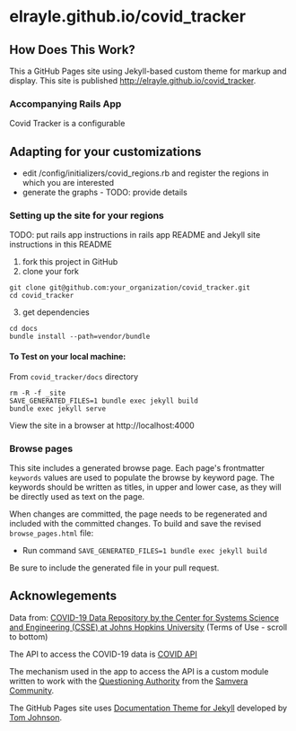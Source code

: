 # elrayle.github.io/covid_tracker

## How Does This Work?

This a GitHub Pages site using Jekyll-based custom theme for markup and display.  This site is published http://elrayle.github.io/covid_tracker.

### Accompanying Rails App

Covid Tracker is a configurable 

## Adapting for your customizations

* edit /config/initializers/covid_regions.rb and register the regions in which you are interested
* generate the graphs - TODO: provide details

### Setting up the site for your regions

TODO: put rails app instructions in rails app README and Jekyll site instructions in this README

1) fork this project in GitHub
2) clone your fork 
```
git clone git@github.com:your_organization/covid_tracker.git
cd covid_tracker
```
3) get dependencies
```
cd docs
bundle install --path=vendor/bundle
```

#### To Test on your local machine:

From `covid_tracker/docs` directory
```
rm -R -f _site
SAVE_GENERATED_FILES=1 bundle exec jekyll build
bundle exec jekyll serve
```

View the site in a browser at http://localhost:4000

### Browse pages

This site includes a generated browse page. Each page's frontmatter `keywords` values are used to populate the browse by keyword page. The keywords should be written as titles, in upper and lower case, as they will be directly used as text on the page.

When changes are committed, the page needs to be regenerated and included with the committed changes. To build and save the revised `browse_pages.html` file:
  * Run command `SAVE_GENERATED_FILES=1 bundle exec jekyll build`

Be sure to include the generated file in your pull request.

## Acknowlegements

Data from: 
[COVID-19 Data Repository by the Center for Systems Science and Engineering (CSSE) at Johns Hopkins University](https://github.com/CSSEGISandData/COVID-19) 
(Terms of Use - scroll to bottom)

The API to access the COVID-19 data is 
[COVID API](https://documenter.getpostman.com/view/10724784/SzYXWz3x?version=latest#8b133941-d8b3-4055-8047-46171581cac4)

The mechanism used in the app to access the API is a custom module written to work with the
[Questioning Authority](https://github.com/samvera/questioning_authority) from the [Samvera Community](https://samvera.org). 

The GitHub Pages site uses [Documentation Theme for Jekyll](https://github.com/tomjohnson1492/documentation-theme-jekyll) developed by [Tom Johnson](https://github.com/tomjohnson1492).
